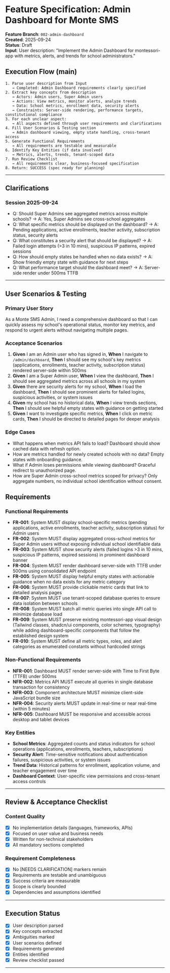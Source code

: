 # Feature Specification: Admin Dashboard for Monte SMS

**Feature Branch**: `002-admin-dashboard`  
**Created**: 2025-09-24  
**Status**: Draft  
**Input**: User description: "Implement the Admin Dashboard for montessori-app with metrics, alerts, and trends for school administrators."

## Execution Flow (main)
```
1. Parse user description from Input
   → Completed: Admin Dashboard requirements clearly specified
2. Extract key concepts from description
   → Actors: Admin users, Super Admin users
   → Actions: View metrics, monitor alerts, analyze trends
   → Data: School metrics, enrollment data, security alerts
   → Constraints: Server-side rendering, performance targets, constitutional compliance
3. For each unclear aspect:
   → All aspects defined through user requirements and clarifications
4. Fill User Scenarios & Testing section
   → Admin dashboard viewing, empty state handling, cross-tenant access
5. Generate Functional Requirements
   → All requirements are testable and measurable
6. Identify Key Entities (if data involved)
   → Metrics, alerts, trends, tenant-scoped data
7. Run Review Checklist
   → All requirements clear, business-focused specification
8. Return: SUCCESS (spec ready for planning)
```

---

## Clarifications

### Session 2025-09-24
- Q: Should Super Admins see aggregated metrics across multiple schools? → A: Yes, Super Admins see cross-school aggregates
- Q: What specific metrics should be displayed on the dashboard? → A: Pending applications, active enrollments, teacher activity, subscription status, security alerts
- Q: What constitutes a security alert that should be displayed? → A: Failed login attempts (>3 in 10 mins), suspicious IP patterns, expired sessions
- Q: How should empty states be handled when no data exists? → A: Show friendly empty state with guidance for next steps
- Q: What performance target should the dashboard meet? → A: Server-side render under 500ms TTFB

---

## User Scenarios & Testing

### Primary User Story
As a Monte SMS Admin, I need a comprehensive dashboard so that I can quickly assess my school's operational status, monitor key metrics, and respond to urgent alerts without navigating multiple pages.

### Acceptance Scenarios
1. **Given** I am an Admin user who has signed in, **When** I navigate to `/admin/dashboard`, **Then** I should see my school's key metrics (applications, enrollments, teacher activity, subscription status) rendered server-side within 500ms
2. **Given** I am a Super Admin user, **When** I view the dashboard, **Then** I should see aggregated metrics across all schools in my system
3. **Given** there are security alerts for my school, **When** I load the dashboard, **Then** I should see prominent alerts for failed logins, suspicious activities, or system issues
4. **Given** my school has no historical data, **When** I view trends sections, **Then** I should see helpful empty states with guidance on getting started
5. **Given** I want to investigate specific metrics, **When** I click on metric cards, **Then** I should be directed to detailed pages for deeper analysis

### Edge Cases
- What happens when metrics API fails to load? Dashboard should show cached data with refresh option.
- How are metrics handled for newly created schools with no data? Empty states with onboarding guidance.
- What if Admin loses permissions while viewing dashboard? Graceful redirect to unauthorized page.
- How are Super Admin cross-school metrics scoped for privacy? Only aggregate numbers, no individual school identification without consent.

## Requirements

### Functional Requirements
- **FR-001**: System MUST display school-specific metrics (pending applications, active enrollments, teacher activity, subscription status) for Admin users
- **FR-002**: System MUST display aggregated cross-school metrics for Super Admin users without exposing individual school identifiable data
- **FR-003**: System MUST show security alerts (failed logins >3 in 10 mins, suspicious IP patterns, expired sessions) in prominent dashboard banner
- **FR-004**: System MUST render dashboard server-side with TTFB under 500ms using consolidated API endpoint
- **FR-005**: System MUST display helpful empty states with actionable guidance when no data exists for any metric category
- **FR-006**: System MUST provide clickable metric cards that link to detailed analysis pages
- **FR-007**: System MUST use tenant-scoped database queries to ensure data isolation between schools
- **FR-008**: System MUST batch all metric queries into single API call to minimize database load
- **FR-009**: System MUST preserve existing montessori-app visual design (Tailwind classes, shadcn/ui components, color schemes, typography) while adding dashboard-specific components that follow the established design system
- **FR-010**: System MUST define all metric types, roles, and alert categories as enumerated constants without hardcoded strings

### Non-Functional Requirements
- **NFR-001**: Dashboard MUST render server-side with Time to First Byte (TTFB) under 500ms
- **NFR-002**: Metrics API MUST execute all queries in single database transaction for consistency
- **NFR-003**: Component architecture MUST minimize client-side JavaScript bundle size
- **NFR-004**: Security alerts MUST update in real-time or near real-time (within 5 minutes)
- **NFR-005**: Dashboard MUST be responsive and accessible across desktop and tablet devices

### Key Entities
- **School Metrics**: Aggregated counts and status indicators for school operations (applications, enrollments, teachers, subscriptions)
- **Security Alert**: Time-sensitive notifications about authentication failures, suspicious activities, or system issues
- **Trend Data**: Historical patterns for enrollment, application volume, and teacher engagement over time
- **Dashboard Context**: User-specific view permissions and cross-tenant access controls

---

## Review & Acceptance Checklist

### Content Quality
- [x] No implementation details (languages, frameworks, APIs)
- [x] Focused on user value and business needs
- [x] Written for non-technical stakeholders
- [x] All mandatory sections completed

### Requirement Completeness
- [x] No [NEEDS CLARIFICATION] markers remain
- [x] Requirements are testable and unambiguous  
- [x] Success criteria are measurable
- [x] Scope is clearly bounded
- [x] Dependencies and assumptions identified

---

## Execution Status

- [x] User description parsed
- [x] Key concepts extracted
- [x] Ambiguities marked
- [x] User scenarios defined
- [x] Requirements generated
- [x] Entities identified
- [x] Review checklist passed

---